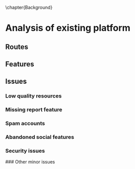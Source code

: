 \chapter{Background}

# Analysis of existing platform

## Routes

## Features

## Issues

### Low quality resources

### Missing report feature

### Spam accounts

### Abandoned social features

### Security issues

### Other minor issues
